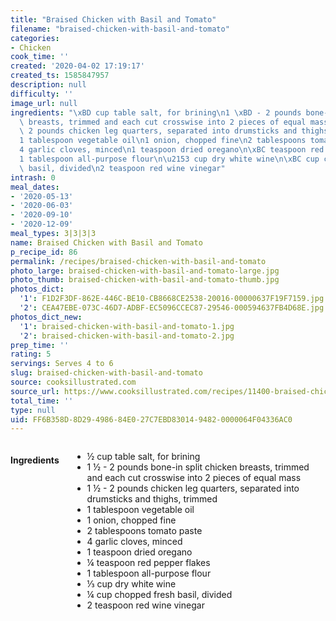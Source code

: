```yaml
---
title: "Braised Chicken with Basil and Tomato"
filename: "braised-chicken-with-basil-and-tomato"
categories:
- Chicken
cook_time: ''
created: '2020-04-02 17:19:17'
created_ts: 1585847957
description: null
difficulty: ''
image_url: null
ingredients: "\xBD cup table salt, for brining\n1 \xBD - 2 pounds bone-in split chicken\
  \ breasts, trimmed and each cut crosswise into 2 pieces of equal mass\n1 \xBD -\
  \ 2 pounds chicken leg quarters, separated into drumsticks and thighs, trimmed\n\
  1 tablespoon vegetable oil\n1 onion, chopped fine\n2 tablespoons tomato paste\n\
  4 garlic cloves, minced\n1 teaspoon dried oregano\n\xBC teaspoon red pepper flakes\n\
  1 tablespoon all-purpose flour\n\u2153 cup dry white wine\n\xBC cup chopped fresh\
  \ basil, divided\n2 teaspoon red wine vinegar"
intrash: 0
meal_dates:
- '2020-05-13'
- '2020-06-03'
- '2020-09-10'
- '2020-12-09'
meal_types: 3|3|3|3
name: Braised Chicken with Basil and Tomato
p_recipe_id: 86
permalink: /recipes/braised-chicken-with-basil-and-tomato
photo_large: braised-chicken-with-basil-and-tomato-large.jpg
photo_thumb: braised-chicken-with-basil-and-tomato-thumb.jpg
photos_dict:
  '1': F1D2F3DF-862E-446C-BE10-CB8668CE2538-20016-00000637F19F7159.jpg
  '2': CEA47EBE-073C-46D7-ADBF-EC5096CCEC87-29546-000594637FB4D68E.jpg
photos_dict_new:
  '1': braised-chicken-with-basil-and-tomato-1.jpg
  '2': braised-chicken-with-basil-and-tomato-2.jpg
prep_time: ''
rating: 5
servings: Serves 4 to 6
slug: braised-chicken-with-basil-and-tomato
source: cooksillustrated.com
source_url: https://www.cooksillustrated.com/recipes/11400-braised-chicken-with-basil-and-tomato?incode=MCSCM00L0&ref=new_search_experience_19
total_time: ''
type: null
uid: FF6B358D-8D29-4986-84E0-27C7EBD83014-9482-0000064F04336AC0
---
```

<div class="large-8 medium-7 columns" id="writeup">	</div><!-- #writeup -->
</div><!-- #row-one -->
<div class="row" id="row-two">	<div class="medium-4 small-5 columns" id="ingredients"><h4>Ingredients</h4><div class="box box-ingredients content"><ul>
<li>½ cup table salt, for brining</li>
<li>1 ½ - 2 pounds bone-in split chicken breasts, trimmed and each cut crosswise into 2 pieces of equal mass</li>
<li>1 ½ - 2 pounds chicken leg quarters, separated into drumsticks and thighs, trimmed</li>
<li>1 tablespoon vegetable oil</li>
<li>1 onion, chopped fine</li>
<li>2 tablespoons tomato paste</li>
<li>4 garlic cloves, minced</li>
<li>1 teaspoon dried oregano</li>
<li>¼ teaspoon red pepper flakes</li>
<li>1 tablespoon all-purpose flour</li>
<li>⅓ cup dry white wine</li>
<li>¼ cup chopped fresh basil, divided</li>
<li>2 teaspoon red wine vinegar</li>
</ul>
</div>	</div>	<div class="medium-6 small-7 columns" id="directions">	</div>